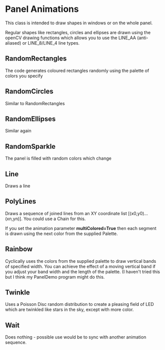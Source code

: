 # Panel Animations

This class is intended to draw shapes in windows or on the whole panel.

Regular shapes like rectangles, circles and ellipses are drawn using the openCV drawing functions which allows you to
 use the LINE_AA (anti-aliased) or LINE_8/LINE_4 line types.
 
## RandomRectangles

The code generates coloured rectangles randomly using the palette of colors you specify

## RandomCircles

Similar to RandomRectangles

## RandomEllipses

Similar again

## RandomSparkle

The panel is filled with random colors which change

## Line

Draws a line

## PolyLines

Draws a sequence of joined lines from an XY coordinate list [(x0,y0)...(xn,yn)]. You could use a Chain for this.

If you set the animation parameter **multiColored=True** then each segment is drawn using the next color from the 
supplied Palette.

## Rainbow

Cyclically uses the colors from the supplied palette to draw vertical bands of specified width. You can achieve the 
effect of a moving vertical band if you adjust your band width and the length of the palette. (I haven't tried this 
but I think my PanelDemo program might do this.

## Twinkle

Uses a Poisson Disc random distribution to create a pleasing field of LED which are twinkled like stars in the sky, 
except with more color. 

## Wait

Does nothing - possible use would be to sync with another animation sequence.
 
